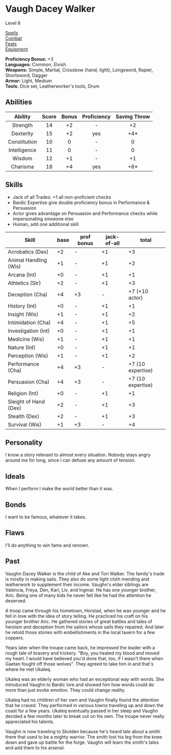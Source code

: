 # Vaugh Dacey Walker

Level 6

[Spells](./spells/spell-list.md)  
[Combat](./combat.md)  
[Feats](./feats/feat-list.md)  
[Equipment](./equipment/equipment.md)

__Proficiency Bonus:__ +3  
__Languages:__ Common, Elvish   
__Weapons:__  Simple, Martial, Crossbow (hand, light), Longsword, Rapier, Shortsword, Dagger   
__Armor:__ Light, Medium   
__Tools:__ Dice set, Leatherworker's tools, Drum   

## Abilities

| Ability      | Score | Bonus | Proficiency | Saving Throw |
| :-----:      | :---: | :---: | :---------: | :----------: |
| Strength     | 14    | +2 | - | +2 |
| Dexterity    | 15    | +2 | yes | +4* |
| Constitution | 10    |  0 | - | 0 |
| Intelligence | 11    |  0 | - | 0 |
| Wisdom       | 12    | +1 | - | +1 |
| Charisma     | 18    | +4 | yes | +6* |

## Skills

*  Jack of all Trades: +1 all non-proficient checks
*  Bardic Expertise give double proficiency bonus in Performance & Persuasion
*  Actor gives advantage on Persuasion and Performance checks while impersonating smoeone else
* Human, add one additional skill


| Skill                 | base | prof bonus | jack-of-all | total |
| ---                   | --- | --- | --- | --- |
| Acrobatics (Dex)      | +2 | - | +1 | +3 |
| Animal Handling (Wis) | +1 | - | +1 | +2 |
| Arcana (Int)          | +0 | - | +1 | +1 |
| Athletics (Str)       | +2 | - | +1 | +3 |
| Deception (Cha)       | +4 | +3 | - | +7 (+10 actor) |
| History (Int)         | +0 | - | +1 | +1 |
| Insight (Wis)         | +1 | - | +1 | +2 |
| Intimidation (Cha)    | +4 | - | +1 | +5 |
| Investigation (Int)   | +0 | - | +1 | +1 |
| Medicine (Wis)        | +1 | - | +1 | +1 |
| Nature (Int)          | +0 | - | +1 | +1 |
| Perception (Wis)      | +1 | - | +1 | +2 |
| Performance (Cha)     | +4 | +3 | - | +7 (10 expertise) |
| Persuasion (Cha)      | +4 | +3 | - | +7 (10 expertise) |
| Religion (Int)        | +0 | - | +1 | +1 |
| Sleight of Hand (Dex) | +2 | - | +1 | +3 |
| Stealth (Dex)         | +2 | - | +1 | +3 |
| Survival (Wis)        | +1 | +3 | - | +4 |



Personality
-----------
I know a story relevant to almost every
situation. Nobody stays angry around me
for long, since I can defuse any amount
of tension.


Ideals
------
When I perform I make the world better
than it was.


Bonds
-----
I want to be famous, whatever it takes.


Flaws
-----
I'll do anything to win fame and
renown.



Past
----
Vaughn Dacey Walker is the child of Ake and Tori Walker. The family's trade is mostly in making sails. They also do some light cloth mending and leatherwork to supplement their income. Vaughn's elder siblings are Valencia, Freya, Den, Kari, Liv, and Ingmar. He has one younger brother, Aric. Being one of many kids he never felt like he had the attention he deserved.

A troop came through his hometown, Horstad, when he was younger and he fell in love with the idea of story telling. He practiced his craft on his younger brother Aric. He gathered stories of great battles and tales of heroism and deception from the sailors whose sails they repaired. And later he retold those stories with embellishments in the local tavern for a few coppers.

Years later when the troupe came back, he impressed the leader with a rough tale of bravery and trickery. "Boy, you heated my blood and moved my heart. I would have believed you'd done that, too, if I wasn't there when Gaetan fought off those wolves".  They agreed to take him in and that's where he met Ukaleq.

Ukaleq was an elderly woman who had an exceptional way with words. She introduced Vaughn to Bardic lore and showed him how words could do more than just evoke emotion. They could change reality.

Ukaleq had no children of her own and Vaughn finally found the attention that he craved. They performed in various towns traveling up and down the coast for a few years. Ukaleq eventually passed in her sleep and Vaughn decided a few months later to break out on his own. The troupe never really appreciated his talents.

Vaughn is now traveling to Skolden because he's heard tale about a smith there that used to be a mighty warrior. The smith lost his leg from the knee down and gave up battle for the forge. Vaughn will learn the smith's tales and add them to his arsenal.
